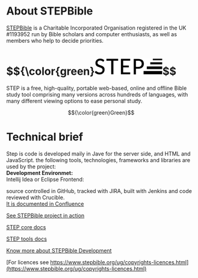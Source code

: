 # About STEPBible
[STEPBible](https://www.stepbible.org) is a Charitable Incorporated Organisation registered in the UK #1193952 run by Bible scholars and computer enthusiasts, as well as members who help to decide priorities.   

# $${\color{green}![STEP](./step.svg)$$
STEP is a free, high-quality, portable web-based, online and offline Bible study tool comprising many versions across hundreds of languages, with many different viewing options to ease personal study.

$${\color{green}Green}$$ 
# Technical brief
Step is code is developed maily in Jave for the server side, and HTML and JavaScript. the following tools, technologies, frameworks and libraries are used by the project:<br>
**Development Environmet:**<br>
  Intellij Idea or Eclipse
Frontend:<br>
  



source controlled in GitHub, tracked with JIRA, built with Jenkins and code reviewed with Crucible.<br>
[It is documented in Confluence](https://stepweb.atlassian.net/wiki/spaces/TYNSTEP/pages)




[See STEPBible project in action](https://www.stepbible.org)

[STEP core docs](./step-core-docs/)

[STEP tools docs](./step-tools-docs/)

[Know more about STEPBible Development](https://stepweb.atlassian.net/wiki/spaces/TYNSTEP/pages)

[For licences see https://www.stepbible.org/ug/copyrights-licences.html](https://www.stepbible.org/ug/copyrights-licences.html)



